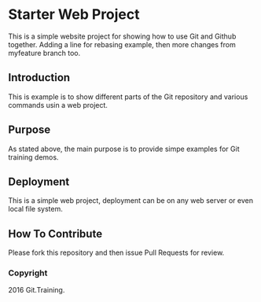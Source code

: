 # Starter Web Project

This is a simple website project for showing how to use Git and Github together.  Adding a line for rebasing example, then more changes from myfeature branch too.

## Introduction

This is example is to show different parts of the Git repository and various commands usin a web project.

## Purpose

As stated above, the main purpose is to provide simpe examples for Git training demos.

## Deployment

This is a simple web project, deployment can be on any web server or even local file system.

## How To Contribute

Please fork this repository and then issue Pull Requests for review.

### Copyright

2016 Git.Training.
